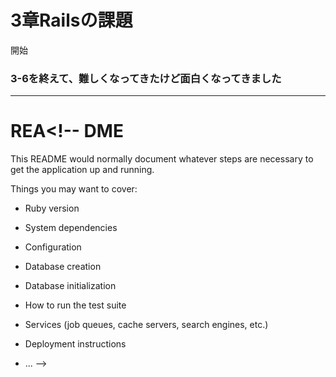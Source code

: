 # 3章Railsの課題
開始
### 3-6を終えて、難しくなってきたけど面白くなってきました


---
# REA<!-- DME

This README would normally document whatever steps are necessary to get the
application up and running.

Things you may want to cover:

* Ruby version

* System dependencies

* Configuration

* Database creation

* Database initialization

* How to run the test suite

* Services (job queues, cache servers, search engines, etc.)

* Deployment instructions

* ... -->

